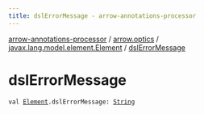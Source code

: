 ```yaml
---
title: dslErrorMessage - arrow-annotations-processor
---
```


[arrow-annotations-processor](../../index.html) / [arrow.optics](../index.html) / [javax.lang.model.element.Element](index.html) / [dslErrorMessage](./dsl-error-message.html)

# dslErrorMessage

`val `[`Element`](http://docs.oracle.com/javase/6/docs/api/javax/lang/model/element/Element.html)`.dslErrorMessage: `[`String`](https://kotlinlang.org/api/latest/jvm/stdlib/kotlin/-string/index.html)